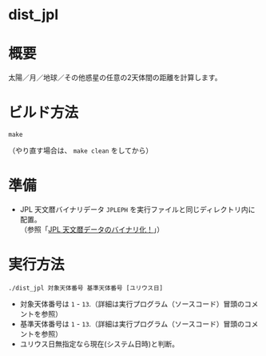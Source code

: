 # dist_jpl

概要
====

太陽／月／地球／その他惑星の任意の2天体間の距離を計算します。

ビルド方法
==========

`make`

（やり直す場合は、 `make clean` をしてから）

準備
====

* JPL 天文暦バイナリデータ `JPLEPH` を実行ファイルと同じディレクトリ内に配置。  
  （参照「[JPL 天文暦データのバイナリ化！](https://www.mk-mode.com/blog/2016/04/18/merging-jpl-data/ "JPL 天文暦データのバイナリ化！")」）

実行方法
========

`./dist_jpl 対象天体番号 基準天体番号 [ユリウス日]`

* 対象天体番号は `1` - `13`.（詳細は実行プログラム（ソースコード）冒頭のコメントを参照）
* 基準天体番号は `1` - `13`.（詳細は実行プログラム（ソースコード）冒頭のコメントを参照）
* ユリウス日無指定なら現在(システム日時)と判断。

